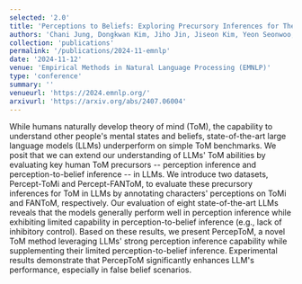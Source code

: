 ```yaml
---
selected: '2.0'
title: 'Perceptions to Beliefs: Exploring Precursory Inferences for Theory of Mind in Large Language Models'
authors: 'Chani Jung, Dongkwan Kim, Jiho Jin, Jiseon Kim, Yeon Seonwoo, Yejin Choi, Alice Oh, and Hyunwoo Kim'
collection: 'publications'
permalink: '/publications/2024-11-emnlp'
date: '2024-11-12'
venue: 'Empirical Methods in Natural Language Processing (EMNLP)'
type: 'conference'
summary: ''
venueurl: 'https://2024.emnlp.org/'
arxivurl: 'https://arxiv.org/abs/2407.06004'
---
```


While humans naturally develop theory of mind (ToM), the capability to understand other people's mental states and beliefs, state-of-the-art large language models (LLMs) underperform on simple ToM benchmarks. We posit that we can extend our understanding of LLMs' ToM abilities by evaluating key human ToM precursors -- perception inference and perception-to-belief inference -- in LLMs. We introduce two datasets, Percept-ToMi and Percept-FANToM, to evaluate these precursory inferences for ToM in LLMs by annotating characters' perceptions on ToMi and FANToM, respectively. Our evaluation of eight state-of-the-art LLMs reveals that the models generally perform well in perception inference while exhibiting limited capability in perception-to-belief inference (e.g., lack of inhibitory control). Based on these results, we present PercepToM, a novel ToM method leveraging LLMs' strong perception inference capability while supplementing their limited perception-to-belief inference. Experimental results demonstrate that PercepToM significantly enhances LLM's performance, especially in false belief scenarios.